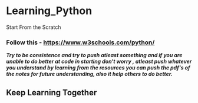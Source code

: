 # Learning_Python
Start From the Scratch

### Follow this - https://www.w3schools.com/python/

***Try to be consistence and try to push atleast something and if you are unable to do better at code in starting don't worry , atleast push whatever you understand by learning from the resources you can push the pdf's of the notes for future understanding, also it help others to do better.***

## Keep Learning Together

